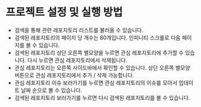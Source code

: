 # 프로젝트 설정 및 실행 방법

- 검색을 통해 관련 레포지토리 리스트를 불러올 수 있습니다.
- 검색된 레포지토리의 페이지 당 개수는 80개입니다. 인피니티 스크롤로 다음 페이지를 볼 수 있습니다.
- 검색된 레포지토리 상단 오른쪽 별모양을 누르면 관심 레포지토리에 추가할 수 있습니다. 다시 누르면 관심 레포지토리에서 삭제됩니다.
- 관심 레포지토리는 오른쪽 사이드바에서 확인할 수 있습니다. 상단 오른쪽 별모양 버튼으로 관심 레포지토리에서 추가 / 삭제 가능합니다.
- 관심 레포지토리 이슈 보러가기를 누르면 관심 레포지토리의 이슈를 모아서 업데이트 날짜 순으로 볼 수 있습니다.
- 검색된 레포지토리 보러가기를 누르면 다시 검색된 레포지토리를 볼 수 있습니다.